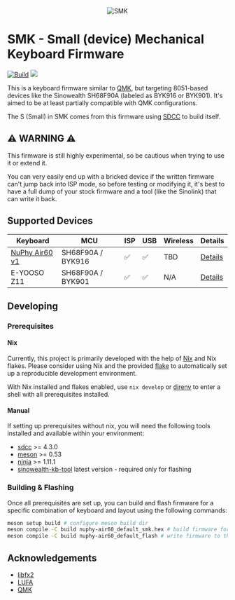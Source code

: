 <div align="center">
  <img src="https://github.com/carlossless/smk/assets/498906/30535a69-47a5-4229-8e08-fe2a840d8355" alt="SMK" />
</div>

# SMK - Small (device) Mechanical Keyboard Firmware

[![Build](https://github.com/carlossless/smk/actions/workflows/build.yml/badge.svg)](https://github.com/carlossless/smk/actions/workflows/build.yml) [![](https://img.shields.io/badge/discord-SMK-blue)](https://discord.gg/pXA8PbHa)

This is a keyboard firmware similar to [QMK](https://github.com/qmk/qmk_firmware), but targeting 8051-based devices like the Sinowealth SH68F90A (labeled as BYK916 or BYK901). It's aimed to be at least partially compatible with QMK configurations.

The S (Small) in SMK comes from this firmware using [SDCC](https://sdcc.sourceforge.net/) to build itself.

## ⚠️ WARNING ⚠️

This firmware is still highly experimental, so be cautious when trying to use it or extend it.

You can very easily end up with a bricked device if the written firmware can't jump back into ISP mode, so before testing or modifying it, it's best to have a full dump of your stock firmware and a tool (like the Sinolink) that can write it back.

## Supported Devices

| Keyboard | MCU | ISP | USB | Wireless | Details |
| -------- | --- | --- | --- | -------- | ------- |
| [NuPhy Air60 v1](https://nuphy.com/products/air60) | SH68F90A / BYK916 | ✅ | ✅ | TBD | [Details](docs/keyboards/nuphy-air60.md) |
| E-YOOSO Z11 | SH68F90A / BYK901 | ✅ | ✅ | N/A | [Details](docs/keyboards/nuphy-air60.md) |

## Developing

### Prerequisites

#### Nix

Currently, this project is primarily developed with the help of [Nix](https://nixos.org/) and Nix flakes. Please consider using Nix and the provided [flake](https://github.com/carlossless/smk/blob/master/flake.nix) to automatically set up a reproducible development environment.

With Nix installed and flakes enabled, use `nix develop` or [direnv](https://direnv.net/) to enter a shell with all prerequisites installed.

#### Manual

If setting up prerequisites without nix, you will need the following tools installed and available within your environment:

* [sdcc](https://sdcc.sourceforge.net/) >= 4.3.0
* [meson](https://mesonbuild.com/) >= 0.53
* [ninja](https://ninja-build.org/) >= 1.11.1
* [sinowealth-kb-tool](https://github.com/carlossless/sinowealth-kb-tool) latest version - required only for flashing

### Building & Flashing

Once all prerequisites are set up, you can build and flash firmware for a specific combination of keyboard and layout using the following commands:

```sh
meson setup build # configure meson build dir
meson compile -C build nuphy-air60_default_smk.hex # build firmware for nuphy-air60 with the default layout
meson compile -C build nuphy-air60_default_flash # write firmware to the device via sinowealth-kb-tool
```

## Acknowledgements

* [libfx2](https://github.com/whitequark/libfx2)
* [LUFA](https://github.com/abcminiuser/lufa)
* [QMK](https://github.com/qmk/qmk_firmware)
